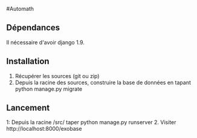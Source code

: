 #Automath

## Dépendances

Il nécessaire d'avoir django 1.9.

## Installation


1. Récupérer les sources (git ou zip)
2. Depuis la racine des sources, construire la base de données en tapant
  python manage.py migrate

## Lancement

1: Depuis la racine /src/ taper
  python manage.py runserver
2. Visiter http://localhost:8000/exobase